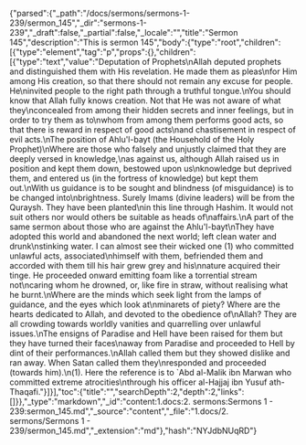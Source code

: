 {"parsed":{"_path":"/docs/sermons/sermons-1-239/sermon_145","_dir":"sermons-1-239","_draft":false,"_partial":false,"_locale":"","title":"Sermon 145","description":"This is sermon 145","body":{"type":"root","children":[{"type":"element","tag":"p","props":{},"children":[{"type":"text","value":"Deputation of Prophets\nAllah deputed prophets and distinguished them with His revelation. He made them as pleas\nfor Him among His creation, so that there should not remain any excuse for people. He\ninvited people to the right path through a truthful tongue.\nYou should know that Allah fully knows creation. Not that He was not aware of what they\nconcealed from among their hidden secrets and inner feelings, but in order to try them as to\nwhom from among them performs good acts, so that there is reward in respect of good acts\nand chastisement in respect of evil acts.\nThe position of Ahlu'l-bayt (the Household of the Holy Prophet)\nWhere are those who falsely and unjustly claimed that they are deeply versed in knowledge,\nas against us, although Allah raised us in position and kept them down, bestowed upon us\nknowledge but deprived them, and entered us (in the fortress of knowledge) but kept them out.\nWith us guidance is to be sought and blindness (of misguidance) is to be changed into\nbrightness. Surely Imams (divine leaders) will be from the Quraysh. They have been planted\nin this line through Hashim. It would not suit others nor would others be suitable as heads of\naffairs.\nA part of the same sermon about those who are against the Ahlu'l-bayt\nThey have adopted this world and abandoned the next world; left clean water and drunk\nstinking water. I can almost see their wicked one (1) who committed unlawful acts, associated\nhimself with them, befriended them and accorded with them till his hair grew grey and his\nnature acquired their tinge. He proceeded onward emitting foam like a torrential stream not\ncaring whom he drowned, or, like fire in straw, without realising what he burnt.\nWhere are the minds which seek light from the lamps of guidance, and the eyes which look at\nminarets of piety? Where are the hearts dedicated to Allah, and devoted to the obedience of\nAllah? They are all crowding towards worldly vanities and quarrelling over unlawful issues.\nThe ensigns of Paradise and Hell have been raised for them but they have turned their faces\naway from Paradise and proceeded to Hell by dint of their performances.\nAllah called them but they showed dislike and ran away. When Satan called them they\nresponded and proceeded (towards him).\n(1). Here the reference is to `Abd al-Malik ibn Marwan who committed extreme atrocities\nthrough his officer al-Hajjaj ibn Yusuf ath-Thaqafi."}]}],"toc":{"title":"","searchDepth":2,"depth":2,"links":[]}},"_type":"markdown","_id":"content:1.docs:2. sermons:Sermons 1 - 239:sermon_145.md","_source":"content","_file":"1.docs/2. sermons/Sermons 1 - 239/sermon_145.md","_extension":"md"},"hash":"NYJdbNUqRD"}